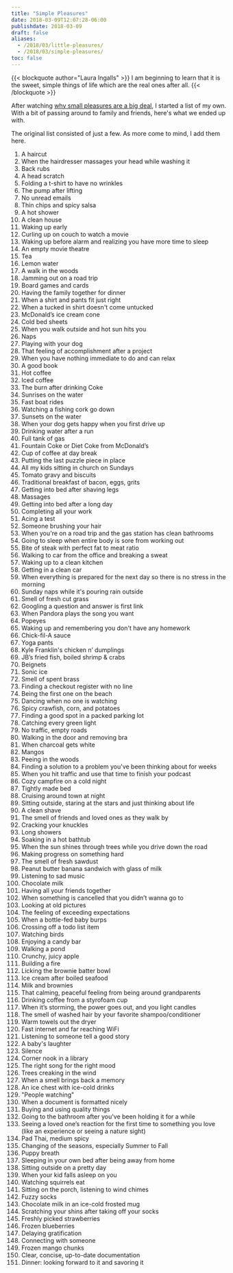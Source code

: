 ```yaml
---
title: "Simple Pleasures"
date: 2018-03-09T12:07:28-06:00
publishdate: 2018-03-09
draft: false
aliases:
  - /2018/03/little-pleasures/
  - /2018/03/simple-pleasures/
toc: false
---
```


{{< blockquote author="Laura Ingalls" >}}
I am beginning to learn that it is the sweet, simple things of life which are the real ones after all.
{{< /blockquote >}}

After watching [why small pleasures are a big deal](https://www.youtube.com/watch?v=6Gv1CqAQVow), I started a list of my own. With a bit of passing around to family and friends, here's what we ended up with.

The original list consisted of just a few. As more come to mind, I add them here.

<!--more-->

1. A haircut
1. When the hairdresser massages your head while washing it
1. Back rubs
1. A head scratch
1. Folding a t-shirt to have no wrinkles
1. The pump after lifting
1. No unread emails
1. Thin chips and spicy salsa
1. A hot shower
1. A clean house
1. Waking up early
1. Curling up on couch to watch a movie
1. Waking up before alarm and realizing you have more time to sleep
1. An empty movie theatre
1. Tea
1. Lemon water
1. A walk in the woods
1. Jamming out on a road trip
1. Board games and cards
1. Having the family together for dinner
1. When a shirt and pants fit just right
1. When a tucked in shirt doesn't come untucked
1. McDonald’s ice cream cone
1. Cold bed sheets
1. When you walk outside and hot sun hits you
1. Naps
1. Playing with your dog
1. That feeling of accomplishment after a project
1. When you have nothing immediate to do and can relax
1. A good book
1. Hot coffee
1. Iced coffee
1. The burn after drinking Coke
1. Sunrises on the water
1. Fast boat rides
1. Watching a fishing cork go down
1. Sunsets on the water
1. When your dog gets happy when you first drive up
1. Drinking water after a run
1. Full tank of gas
1. Fountain Coke or Diet Coke from McDonald’s
1. Cup of coffee at day break
1. Putting the last puzzle piece in place
1. All my kids sitting in church on Sundays
1. Tomato gravy and biscuits
1. Traditional breakfast of bacon, eggs, grits
1. Getting into bed after shaving legs
1. Massages
1. Getting into bed after a long day
1. Completing all your work
1. Acing a test
1. Someone brushing your hair
1. When you're on a road trip and the gas station has clean bathrooms
1. Going to sleep when entire body is sore from working out
1. Bite of steak with perfect fat to meat ratio
1. Walking to car from the office and breaking a sweat
1. Waking up to a clean kitchen
1. Getting in a clean car
1. When everything is prepared for the next day so there is no stress in the morning
1. Sunday naps while it's pouring rain outside
1. Smell of fresh cut grass
1. Googling a question and answer is first link
1. When Pandora plays the song you want
1. Popeyes
1. Waking up and remembering you don't have any homework
1. Chick-fil-A sauce
1. Yoga pants
1. Kyle Franklin's chicken n’ dumplings
1. JB’s fried fish, boiled shrimp & crabs
1. Beignets
1. Sonic ice
1. Smell of spent brass
1. Finding a checkout register with no line
1. Being the first one on the beach
1. Dancing when no one is watching
1. Spicy crawfish, corn, and potatoes
1. Finding a good spot in a packed parking lot
1. Catching every green light
1. No traffic, empty roads
1. Walking in the door and removing bra
1. When charcoal gets white
1. Mangos
1. Peeing in the woods
1. Finding a solution to a problem you've been thinking about for weeks
1. When you hit traffic and use that time to finish your podcast
1. Cozy campfire on a cold night
1. Tightly made bed
1. Cruising around town at night
1. Sitting outside, staring at the stars and just thinking about life
1. A clean shave
1. The smell of friends and loved ones as they walk by
1. Cracking your knuckles
1. Long showers
1. Soaking in a hot bathtub
1. When the sun shines through trees while you drive down the road
1. Making progress on something hard
1. The smell of fresh sawdust
1. Peanut butter banana sandwich with glass of milk
1. Listening to sad music
1. Chocolate milk
1. Having all your friends together
1. When something is cancelled that you didn’t wanna go to
1. Looking at old pictures
1. The feeling of exceeding expectations
1. When a bottle-fed baby burps
1. Crossing off a todo list item
1. Watching birds
1. Enjoying a candy bar
1. Walking a pond
1. Crunchy, juicy apple
1. Building a fire
1. Licking the brownie batter bowl
1. Ice cream after boiled seafood
1. Milk and brownies
1. That calming, peaceful feeling from being around grandparents
1. Drinking coffee from a styrofoam cup
1. When it’s storming, the power goes out, and you light candles
1. The smell of washed hair by your favorite shampoo/conditioner
1. Warm towels out the dryer
1. Fast internet and far reaching WiFi
1. Listening to someone tell a good story
1. A baby's laughter
1. Silence
1. Corner nook in a library
1. The right song for the right mood
1. Trees creaking in the wind
1. When a smell brings back a memory
1. An ice chest with ice-cold drinks
1. "People watching"
1. When a document is formatted nicely
1. Buying and using quality things
1. Going to the bathroom after you've been holding it for a while
1. Seeing a loved one’s reaction for the first time to something you love (like an experience or seeing a nature sight)
1. Pad Thai, medium spicy
1. Changing of the seasons, especially Summer to Fall
1. Puppy breath
1. Sleeping in your own bed after being away from home
1. Sitting outside on a pretty day
1. When your kid falls asleep on you
1. Watching squirrels eat
1. Sitting on the porch, listening to wind chimes
1. Fuzzy socks
1. Chocolate milk in an ice-cold frosted mug
1. Scratching your shins after taking off your socks
1. Freshly picked strawberries
1. Frozen blueberries
1. Delaying gratification
1. Connecting with someone
1. Frozen mango chunks
1. Clear, concise, up-to-date documentation
1. Dinner: looking forward to it and savoring it
